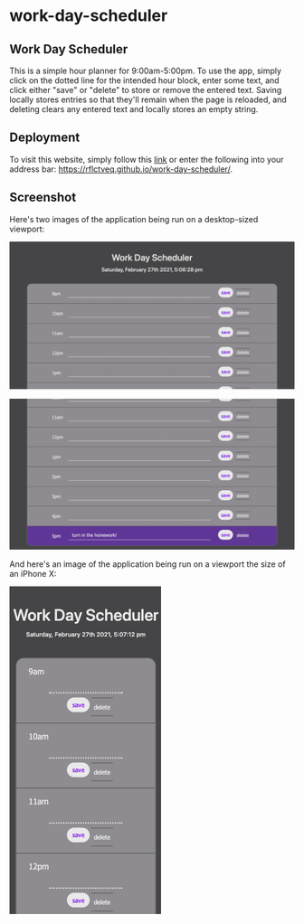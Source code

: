 # work-day-scheduler

## Work Day Scheduler
This is a simple hour planner for 9:00am-5:00pm. To use the app, simply click on the dotted line for the intended hour block, enter some text, and click either "save" or "delete" to store or remove the entered text. Saving locally stores entries so that they'll remain when the page is reloaded, and deleting clears any entered text and locally stores an empty string.

## Deployment 
To visit this website, simply follow this [link](https://rflctveq.github.io/work-day-scheduler/) or enter the following into your address bar: https://rflctveq.github.io/work-day-scheduler/. 

## Screenshot
Here's two images of the application being run on a desktop-sized viewport: 

![desktop-top](assets/images/desktop-ss-top.png)

![desktop-bottom](assets/images/desktop-ss-bottom.png)

And here's an image of the application being run on a viewport the size of an iPhone X:

![mobile-top](assets/images/mobile-ss-top.png)